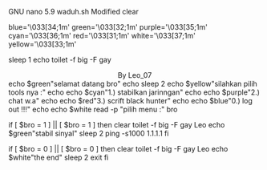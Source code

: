 GNU nano 5.9             waduh.sh              Modified
clear

blue='\033[34;1m'
green='\033[32;1m'
purple='\033[35;1m'
cyan='\033[36;1m'
red='\033[31;1m'
white='\033[37;1m'
yellow='\033[33;1m'

sleep 1
echo
toilet -f big -F gay <center> By Leo_07 </center>
echo $green"selamat datang bro"
echo
sleep 2
echo $yellow"silahkan pilih tools nya :"
echo
echo $cyan"1.) stabilkan jarinngan"                        echo
echo $purple"2.) chat w.a"
echo
echo $red"3.) scrift black hunter"                         echo
echo $blue"0.) log out !!!"                                echo
echo $white
read -p "pilih menu :" bro


if [ $bro = 1 ] || [ $bro = 1 ]
then
clear
toilet -f big -F gay Leo
echo $green"stabil sinyal"
sleep 2
ping -s1000 1.1.1.1
fi

if [ $bro = 0 ] || [ $bro = 0 ]
then
clear
toilet -f big -F gay Leo
echo $white"the end"
sleep 2
exit
fi
